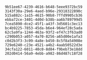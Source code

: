 
                9b51ee67-4239-4616-b648-5eee9372bc59
                3143f30a-29e6-4aed-b96e-29318322890c
                515a882c-1a15-4615-90b8-7ffd9905cb36
                ebba72ce-3401-4d0d-b38b-aa6b789799d5
                7cea5890-dce2-45f1-a43f-3d5601c3ec13
                bc4b9225-7853-45da-b6e4-964ef28c5ada
                62c5a9fa-1244-463a-93f2-ef47c3f63ad0
                c290b053-a057-4a70-8256-a65d00e1afa3
                c0d2b3f3-3c09-4a8e-b450-8c5f8a54908e
                729e6240-c23e-4521-a4b2-4aab50522d3e
                34cfa122-6011-40c0-8d84-f9beb73e18dd
                202d0414-56a9-4ebb-a982-86d487c18f28
                